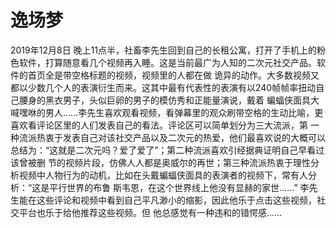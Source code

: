 # 逸场梦
2019年12月8日
  晚上11点半，社畜李先生回到自己的长租公寓，打开了手机上的粉色软件，打算随意看几个视频再入睡。这是当前最广为人知的二次元社交产品。软件的首页全是带空格标题的视频，视频里的人都在做
诡异的动作。大多数视频又都以少数几个人的表演衍生而来。这其中最有代表性的表演有以240帧帧率扭动自己腰身的黑衣男子，头似巨卵的男子的模仿秀和正能量演说，戴着
蝙蝠侠面具大喊嘿咻的男人......李先生喜欢观看视频，看弹幕里的观众刷带空格的生动比喻，更喜欢看评论区里的人们发表自己的看法。评论区可以简单划分为三大流派，第
一种流派热衷于发表自己对该社交产品以及二次元的热爱，他们最喜欢说的大概可以总结为：“这就是二次元吗？爱了爱了”；第二种流派喜欢引经据典证明自己早看过该曾被删
节的视频片段，仿佛人人都是奥威尔的再世；第三种流派热衷于理性分析视频中人物行为的动机，比如在头戴蝙蝠侠面具的表演者的视频下，常有人分析：“这是平行世界的布鲁
斯韦恩，在这个世界线上他没有显赫的家世......” 李先生能在这些评论和视频中看到自己平凡渺小的缩影，因此他乐于点击这些视频，社交平台也乐于给他推荐这些视频。但
他总感觉有一种违和的错愕感......
